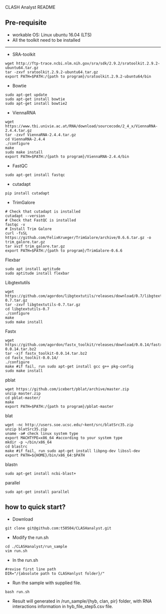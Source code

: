 CLASH Analyst README

## Pre-requisite
- workable OS: Linux ubuntu 16.04 (LTS)
- All the toolkit need to be installed
---
- SRA-toolkit
```bash=
wget http://ftp-trace.ncbi.nlm.nih.gov/sra/sdk/2.9.2/sratoolkit.2.9.2-ubuntu64.tar.gz
tar -zxvf sratoolkit.2.9.2-ubuntu64.tar.gz
export PATH=$PATH:/{path to program}/sratoolkit.2.9.2-ubuntu64/bin
`````
- Bowtie
```bash=
sudo apt-get update
sudo apt-get install bowtie
sudo apt-get install bowtie2
`````
- ViennaRNA
```bash=
wget https://www.tbi.univie.ac.at/RNA/download/sourcecode/2_4_x/ViennaRNA-2.4.4.tar.gz
tar -zxvf ViennaRNA-2.4.4.tar.gz
cd ViennaRNA-2.4.4
./configure 
make
sudo make install
export PATH=$PATH:/{path to program}/ViennaRNA-2.4.4/bin
`````
- FastQC
```bash=
sudo apt-get install fastqc
`````
- cutadapt
```bash=
pip install cutadapt
`````
- TrimGalore
```bash=
# Check that cutadapt is installed
cutadapt --version
# Check that FastQC is installed
fastqc -v
# Install Trim Galore
curl -fsSL https://github.com/FelixKrueger/TrimGalore/archive/0.6.6.tar.gz -o trim_galore.tar.gz
tar xvzf trim_galore.tar.gz
export PATH=$PATH:/{path to program}/TrimGalore-0.6.6
`````
Flexbar
```bash=
sudo apt install aptitude
sudo aptitude install flexbar
`````
Libgtextutils
```bash=
wget https://github.com/agordon/libgtextutils/releases/download/0.7/libgtextutils-0.7.tar.gz 
tar -zxvf libgtextutils-0.7.tar.gz 
cd libgtextutils-0.7 
./configure 
make 
sudo make install
`````
Fastx
```bash=
wget https://github.com/agordon/fastx_toolkit/releases/download/0.0.14/fastx_toolkit-0.0.14.tar.bz2 
tar -xjf fastx_toolkit-0.0.14.tar.bz2 
cd fastx_toolkit-0.0.14/ 
./configure 
make #if fail, run sudo apt-get install gcc g++ pkg-config 
sudo make install
`````
pblat
```bash=
wget https://github.com/icebert/pblat/archive/master.zip
unzip master.zip
cd pblat-master/
make
export PATH=$PATH:/{path to program}/pblat-master
`````
blat
```bash=
wget -nc http://users.soe.ucsc.edu/~kent/src/blatSrc35.zip
unzip blatSrc35.zip
uname -a# check linux system type
export MACHTYPE=x86_64 #according to your system type
mkdir -p ~/bin/x86_64
cd blastrc
make #if fail, run sudo apt-get install libpng-dev libssl-dev
export PATH=${HOME}/bin/x86_64:$PATH
`````
blastn
```bash=
sudo apt-get install ncbi-blast+
`````
parallel
```bash=
sudo apt-get install parallel
`````
## how to quick start?
- Download
```bash=
git clone git@github.com:t50504/CLASHanalyst.git
`````
- Modify the run.sh
```bash=
cd ./CLASHanalyst/run_sample
vim run.sh
`````
- In the run.sh
```bash=
#revise first line path
DIR="/{absolute path to CLASHanlyst folder}/"
`````
- Run the sample with supplied file.
```bash=
bash run.sh
`````
- Result will generated in /run_sample/{hyb, clan, pir} folder, with RNA interactions information in hyb_file_step5.csv file. 
